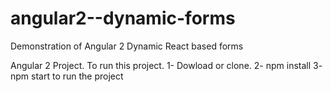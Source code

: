 # angular2--dynamic-forms
Demonstration of Angular 2 Dynamic React based forms

Angular 2 Project.
 To run this project. 
 1- Dowload or clone.
 2- npm install
 3- npm start to run the project
